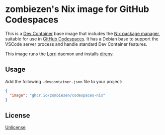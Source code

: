 # zombiezen's Nix image for GitHub Codespaces

This is a [Dev Container][] base image that includes the [Nix package manager][],
suitable for use in [GitHub Codespaces][].
It has a Debian base to support the VSCode server process
and handle standard Dev Container features.

This image runs the [Lorri][] daemon and installs [direnv][].

[Dev Container]: https://containers.dev/
[direnv]: https://direnv.net/
[GitHub Codespaces]: https://github.com/features/codespaces
[Lorri]: https://github.com/nix-community/lorri
[Nix package manager]: https://nixos.org/

## Usage

Add the following `.devcontainer.json` file to your project:

```json
{
  "image": "ghcr.io/zombiezen/codespaces-nix"
}
```

## License

[Unlicense](LICENSE)
